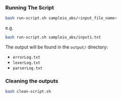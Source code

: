 ### Running The Script

```bash
bash run-script.sh sampleio_abs/<input_file_name>
```

e.g.
```bash
bash run-script.sh sampleio_abs/input1.txt
```

The output will be found in the `output/` directory:
- `errorLog.txt`
- `lexerLog.txt`
- `parserLog.txt`

### Cleaning the outputs

```bash
bash clean-script.sh
```